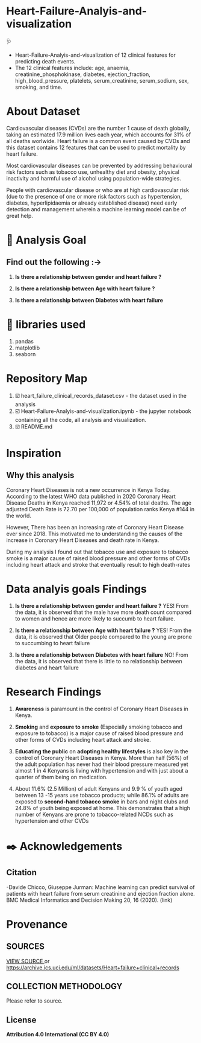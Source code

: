 # Heart-Failure-Analyis-and-visualization
 :stethoscope:
* Heart-Failure-Analyis-and-visualization of 12 clinical features for predicting death events.
* The 12 clinical features include: age, anaemia, creatinine_phosphokinase, diabetes, ejection_fraction, high_blood_pressure, platelets, serum_creatinine, serum_sodium, sex, smoking, and time. 

# About Dataset 
Cardiovascular diseases (CVDs) are the number 1 cause of death globally, taking an estimated 17.9 million lives each year, which accounts for 31% of all deaths worlwide.
Heart failure is a common event caused by CVDs and this dataset contains 12 features that can be used to predict mortality by heart failure.

Most cardiovascular diseases can be prevented by addressing behavioural risk factors such as tobacco use, unhealthy diet and obesity, physical inactivity and harmful use of alcohol using population-wide strategies.

People with cardiovascular disease or who are at high cardiovascular risk (due to the presence of one or more risk factors such as hypertension, diabetes, hyperlipidaemia or already established disease) need early detection and management wherein a machine learning model can be of great help.

# :dart: Analysis Goal 
## Find out the following :->

1. **Is there a relationship between gender and heart failure ?** 

2. **Is there a relationship between Age with heart failure ?** 

3. **Is there a relationship between Diabetes with heart failure**

# :toolbox: libraries used
1. pandas
2. matplotlib
3. seaborn


# Repository Map
1. :ballot_box_with_check: heart_failure_clinical_records_dataset.csv - the dataset used in the analysis
2. :ballot_box_with_check: Heart-Failure-Analyis-and-visualization.ipynb - the jupyter notebook containing all the code, all analysis and visualization. 
3. :ballot_box_with_check: README.md

# Inspiration
## Why this analysis

Coronary Heart Diseases is not a new occurrence in Kenya Today.
According to the latest WHO data published in 2020 Coronary Heart Disease Deaths in Kenya reached 11,972 or 4.54% of total deaths. The age adjusted Death Rate is 72.70 per 100,000 of population ranks Kenya #144 in the world.

However, There has been an increasing rate of Coronary Heart Disease ever since 2018. This motivated me to understanding the causes of the increase in Coronary Heart Diseases and death rate in Kenya.

During my analysis I found out that tobacco use and exposure to tobacco smoke is a major cause of raised blood pressure and other forms of CVDs including heart attack and stroke that eventually result to high death-rates  


# Data analyis goals Findings
1. **Is there a relationship between gender and heart failure ?** YES! From the data, it is observed that the male have more death count compared to women and hence are more likely to succumb to heart failure.

2. **Is there a relationship between Age with heart failure ?** YES! From the data, it is observed that Older people compared to the young are prone to succumbing to heart failure

3. **Is there a relationship between Diabetes with heart failure** NO! From the data, it is observed that there is little to no relationship between diabetes and heart failure


# Research Findings
1. **Awareness** is paramount in the control of Coronary Heart Diseases in Kenya.

2. **Smoking** and **exposure to smoke** (Especially smoking tobacco and exposure to tobacco) is a major cause of raised blood pressure and other forms of CVDs including heart attack and stroke.

3. **Educating the public** on **adopting healthy lifestyles** is also key in the control of Coronary Heart Diseases in Kenya. More than half (56%) of the adult population has never had their blood pressure measured yet almost 1 in 4 Kenyans is living with hypertension and with just about a quarter of them being on medication.

4. About 11.6% (2.5 Million) of adult Kenyans and 9.9 % of youth aged between 13 -15 years use tobacco products; while 86.1% of adults are exposed to **second-hand tobacco smoke** in bars and night clubs and 24.8% of youth being exposed at home. This demonstrates that a high number of Kenyans are prone to tobacco-related NCDs such as hypertension and other CVDs

# :black_nib: Acknowledgements
## Citation
-Davide Chicco, Giuseppe Jurman: Machine learning can predict survival of patients with heart failure from serum creatinine and ejection fraction alone. BMC Medical Informatics and Decision Making 20, 16 (2020). (link)

# Provenance
## SOURCES

[VIEW SOURCE ](https://archive.ics.uci.edu/ml/datasets/Heart+failure+clinical+records) or <https://archive.ics.uci.edu/ml/datasets/Heart+failure+clinical+records>

## COLLECTION METHODOLOGY
Please refer to source.

## License
**Attribution 4.0 International (CC BY 4.0)**
